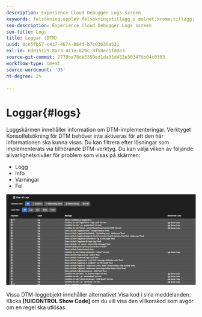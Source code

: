```yaml
---
description: Experience Cloud Debugger Logs screen
keywords: felsökning;upplev felsökningstillägg i molnet;kroma;tillägg;loggar
seo-description: Experience Cloud Debugger Logs screen
seo-title: Logs
title: Loggar (DTM)
uuid: 8ce5fb57-c417-4674-864d-b7c03639a531
exl-id: 6d015129-8ac3-411e-829c-8f58ec1fdde3
source-git-commit: 2778ba78de3350ed1da01d452e303476b04c0303
workflow-type: tm+mt
source-wordcount: '95'
ht-degree: 2%

---
```


# Loggar{#logs}

Loggskärmen innehåller information om DTM-implementeringar. Verktyget Konsolfelsökning för DTM behöver inte aktiveras för att den här informationen ska kunna visas. Du kan filtrera efter lösningar som implementerats via tillhörande DTM-verktyg. Du kan välja vilken av följande allvarlighetsnivåer för problem som visas på skärmen:

* Logg
* Info
* Varningar
* Fel

![](assets/logs.jpg)

Vissa DTM-loggobjekt innehåller alternativet Visa kod i sina meddelanden. Klicka **[!UICONTROL Show Code]** om du vill visa den villkorskod som avgör om en regel ska utlösas.
